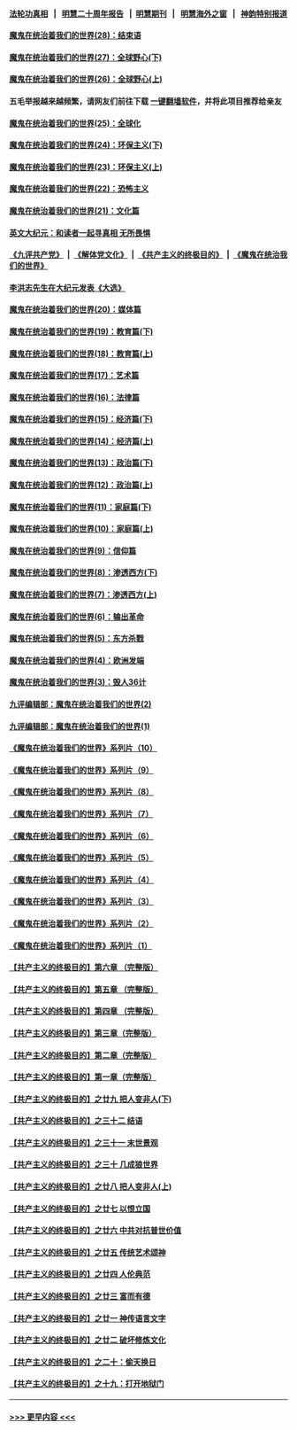 #### [法轮功真相](https://github.com/gfw-breaker/truth/blob/master/README.md?t=0) &nbsp;&nbsp;|&nbsp;&nbsp; [明慧二十周年报告](https://github.com/gfw-breaker/mh-reports/blob/master/README.md?t=0) &nbsp;&nbsp;|&nbsp;&nbsp;[明慧期刊](https://github.com/gfw-breaker/mh-qikan) &nbsp;&nbsp;|&nbsp;&nbsp; [明慧海外之窗](https://github.com/gfw-breaker/mh-news/blob/master/README.md?t=0) &nbsp;&nbsp;|&nbsp;&nbsp; [神韵特别报道](https://github.com/gfw-breaker/mh-news/blob/master/shenyun.md?t=0)
#### [魔鬼在统治着我们的世界(28)：结束语](../pages/nsc422/n10936246.md?t=06092251) 
#### [魔鬼在统治着我们的世界(27)：全球野心(下)](../pages/nsc422/n10928319.md?t=06092251) 
#### [魔鬼在统治着我们的世界(26)：全球野心(上)](../pages/nsc422/n10900318.md?t=06092251) 
#### 五毛举报越来越频繁，请网友们前往下载 [一键翻墙软件](https://github.com/gfw-breaker/ssr-accounts)，并将此项目推荐给亲友
#### [魔鬼在统治着我们的世界(25)：全球化](../pages/nsc422/n10788205.md?t=06092251) 
#### [魔鬼在统治着我们的世界(24)：环保主义(下)](../pages/nsc422/n10695307.md?t=06092251) 
#### [魔鬼在统治着我们的世界(23)：环保主义(上)](../pages/nsc422/n10688613.md?t=06092251) 
#### [魔鬼在统治着我们的世界(22)：恐怖主义](../pages/nsc422/n10614727.md?t=06092251) 
#### [魔鬼在统治着我们的世界(21)：文化篇](../pages/nsc422/n10597706.md?t=06092251) 
#### [英文大纪元：和读者一起寻真相 无所畏惧](../pages/nsc422/n12542027.md?t=06092251) 
#### [《九评共产党》](https://github.com/begood0513/9ping.md/blob/master/README.md) &nbsp;|&nbsp; [《解体党文化》](../../../../jtdwh.md/blob/master/README.md)  &nbsp;|&nbsp; [《共产主义的终极目的》](../../../../gczydzjmd.md/blob/master/README.md) &nbsp;|&nbsp; [《魔鬼在统治我们的世界》](../../../../mgztzwmdsj.md/blob/master/README.md) 
#### [李洪志先生在大纪元发表《大选》](../pages/nsc422/n12534746.md?t=06092251) 
#### [魔鬼在统治着我们的世界(20)：媒体篇](../pages/nsc422/n10586579.md?t=06092251) 
#### [魔鬼在统治着我们的世界(19)：教育篇(下)](../pages/nsc422/n10564808.md?t=06092251) 
#### [魔鬼在统治着我们的世界(18)：教育篇(上)](../pages/nsc422/n10526970.md?t=06092251) 
#### [魔鬼在统治着我们的世界(17)：艺术篇](../pages/nsc422/n10499093.md?t=06092251) 
#### [魔鬼在统治着我们的世界(16)：法律篇](../pages/nsc422/n10485969.md?t=06092251) 
#### [魔鬼在统治着我们的世界(15)：经济篇(下)](../pages/nsc422/n10469975.md?t=06092251) 
#### [魔鬼在统治着我们的世界(14)：经济篇(上)](../pages/nsc422/n10457370.md?t=06092251) 
#### [魔鬼在统治着我们的世界(13)：政治篇(下)](../pages/nsc422/n10448270.md?t=06092251) 
#### [魔鬼在统治着我们的世界(12)：政治篇(上)](../pages/nsc422/n10444576.md?t=06092251) 
#### [魔鬼在统治着我们的世界(11)：家庭篇(下)](../pages/nsc422/n10440961.md?t=06092251) 
#### [魔鬼在统治着我们的世界(10)：家庭篇(上)](../pages/nsc422/n10435448.md?t=06092251) 
#### [魔鬼在统治着我们的世界(9)：信仰篇](../pages/nsc422/n10432159.md?t=06092251) 
#### [魔鬼在统治着我们的世界(8)：渗透西方(下)](../pages/nsc422/n10429603.md?t=06092251) 
#### [魔鬼在统治着我们的世界(7)：渗透西方(上)](../pages/nsc422/n10426013.md?t=06092251) 
#### [魔鬼在统治着我们的世界(6)：输出革命](../pages/nsc422/n10421536.md?t=06092251) 
#### [魔鬼在统治着我们的世界(5)：东方杀戮](../pages/nsc422/n10417707.md?t=06092251) 
#### [魔鬼在统治着我们的世界(4)：欧洲发端](../pages/nsc422/n10414890.md?t=06092251) 
#### [魔鬼在统治着我们的世界(3)：毁人36计](../pages/nsc422/n10411583.md?t=06092251) 
#### [九评编辑部：魔鬼在统治着我们的世界(2)](../pages/nsc422/n10410036.md?t=06092251) 
#### [九评编辑部：魔鬼在统治着我们的世界(1)](../pages/nsc422/n10406825.md?t=06092251) 
#### [《魔鬼在统治着我们的世界》系列片（10）](../pages/nsc422/n12292670.md?t=06092251) 
#### [《魔鬼在统治着我们的世界》系列片（9）](../pages/nsc422/n12290859.md?t=06092251) 
#### [《魔鬼在统治着我们的世界》系列片（8）](../pages/nsc422/n12287445.md?t=06092251) 
#### [《魔鬼在统治着我们的世界》系列片（7）](../pages/nsc422/n12283425.md?t=06092251) 
#### [《魔鬼在统治着我们的世界》系列片（6）](../pages/nsc422/n12282314.md?t=06092251) 
#### [《魔鬼在统治着我们的世界》系列片（5）](../pages/nsc422/n12281419.md?t=06092251) 
#### [《魔鬼在统治着我们的世界》系列片（4）](../pages/nsc422/n12274024.md?t=06092251) 
#### [《魔鬼在统治着我们的世界》系列片（3）](../pages/nsc422/n12271322.md?t=06092251) 
#### [《魔鬼在统治着我们的世界》系列片（2）](../pages/nsc422/n12269049.md?t=06092251) 
#### [《魔鬼在统治着我们的世界》系列片（1）](../pages/nsc422/n12267575.md?t=06092251) 
#### [【共产主义的终极目的】第六章 （完整版）](../pages/nsc422/n11428913.md?t=06092251) 
#### [【共产主义的终极目的】第五章 （完整版）](../pages/nsc422/n11428912.md?t=06092251) 
#### [【共产主义的终极目的】第四章 （完整版）](../pages/nsc422/n11428907.md?t=06092251) 
#### [【共产主义的终极目的】第三章（完整版）](../pages/nsc422/n11428848.md?t=06092251) 
#### [【共产主义的终极目的】第二章（完整版）](../pages/nsc422/n11428831.md?t=06092251) 
#### [【共产主义的终极目的】第一章（完整版）](../pages/nsc422/n11417651.md?t=06092251) 
#### [【共产主义的终极目的】之廿九 把人变非人(下)](../pages/nsc422/n11344140.md?t=06092251) 
#### [【共产主义的终极目的】之三十二 结语](../pages/nsc422/n11360535.md?t=06092251) 
#### [【共产主义的终极目的】之三十一 末世景观](../pages/nsc422/n11351129.md?t=06092251) 
#### [【共产主义的终极目的】之三十 几成狼世界](../pages/nsc422/n11348280.md?t=06092251) 
#### [【共产主义的终极目的】之廿八 把人变非人(上)](../pages/nsc422/n11340492.md?t=06092251) 
#### [【共产主义的终极目的】之廿七 以恨立国](../pages/nsc422/n11336944.md?t=06092251) 
#### [【共产主义的终极目的】之廿六 中共对抗普世价值](../pages/nsc422/n11324785.md?t=06092251) 
#### [【共产主义的终极目的】之廿五 传统艺术颂神](../pages/nsc422/n11296396.md?t=06092251) 
#### [【共产主义的终极目的】之廿四 人伦典范](../pages/nsc422/n11296397.md?t=06092251) 
#### [【共产主义的终极目的】之廿三 富而有德](../pages/nsc422/n11283598.md?t=06092251) 
#### [【共产主义的终极目的】之廿一 神传语言文字](../pages/nsc422/n11263265.md?t=06092251) 
#### [【共产主义的终极目的】之廿二 破坏修炼文化](../pages/nsc422/n11245728.md?t=06092251) 
#### [【共产主义的终极目的】之二十：偷天换日](../pages/nsc422/n11238846.md?t=06092251) 
#### [【共产主义的终极目的】之十九：打开地狱门](../pages/nsc422/n11206376.md?t=06092251) 

----
#### [ >>> 更早内容 <<< ](../indexes/nsc422-earlier.md)
